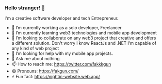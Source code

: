 ### Hello stranger! 👋


I'm a creative software developer and tech Entrepreneur.

- 🔭 I’m currently working as a solo developer, Freelancer
- 🌱 I’m currently learning web3 technologies and mobile app development
- 👯 I’m looking to collaborate on any web3 project that creative and offers a different solution. Don't worry I know ReactJs and .NET I'm capable of any kind of web     project
- 🤔 I’m looking for help with my mobile app projects.
- 💬 Ask me about nothing
- 📫 How to reach me: https://twitter.com/fakkkgun
- 😄 Pronouns: https://fakgun.com/
- ⚡ Fun fact: https://nightin-website.web.app/
